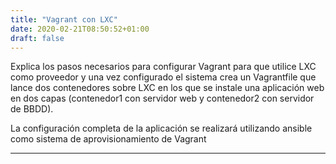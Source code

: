 ```yaml
---
title: "Vagrant con LXC"
date: 2020-02-21T08:50:52+01:00
draft: false
---
```


Explica los pasos necesarios para configurar Vagrant para que utilice LXC como proveedor y una vez configurado el sistema crea un Vagrantfile que lance dos contenedores sobre LXC en los que se instale una aplicación web en dos capas (contenedor1 con servidor web y contenedor2 con servidor de BBDD).

La configuración completa de la aplicación se realizará utilizando ansible como sistema de aprovisionamiento de Vagrant

***


